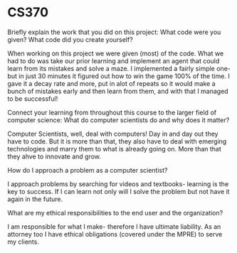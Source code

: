 # CS370

Briefly explain the work that you did on this project: What code were you given? What code did you create yourself?

When working on this project we were given (most) of the code. What we had to do was take our prior learning and implement an agent that could learn from its mistakes and solve a maze. I implemented a fairly simple one-
but in just 30 minutes it figured out how to win the game 100% of the time. I gave it a decay rate and more, put in alot of repeats so it would make a bunch of mistakes early and then learn from them, and with that I managed to be successful!


Connect your learning from throughout this course to the larger field of computer science:
What do computer scientists do and why does it matter?

Computer Scientists, well, deal with computers! Day in and day out they have to code.
But it is more than that, they also have to deal with emerging technologies and marry them to what is already going on.
More than that they ahve to innovate and grow.



How do I approach a problem as a computer scientist?

I approach problems by searching for videos and textbooks- learning is the key to success. If I can learn not only will I solve the problem but not have it again in the future.

What are my ethical responsibilities to the end user and the organization?

I am responsible for what I make- therefore I have ultimate liability. As an attorney too I have ethical obligations (covered under the MPRE) to serve my clients.
